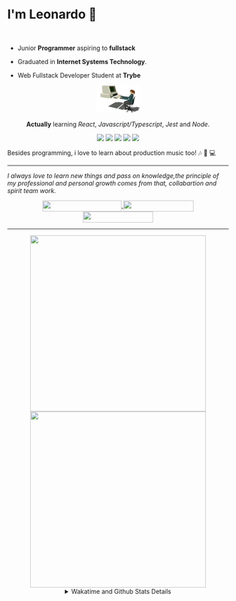 # I'm Leonardo 🌈
<p align="center">
<img src="https://upload.wikimedia.org/wikipedia/en/thumb/0/05/Flag_of_Brazil.svg/1200px-Flag_of_Brazil.svg.png" width=20 height=15 / >
<img src="https://upload.wikimedia.org/wikipedia/commons/2/2b/Bandeira_do_estado_de_S%C3%A3o_Paulo.svg" width=20 height=15 / >
</p>

- Junior <b>Programmer</b> aspiring to <b>fullstack</b>

- Graduated in <b>Internet Systems Technology</b>.

- Web Fullstack Developer Student at <b>Trybe</b>

<div align="center">

<img src="./img/computer.gif" width="100px">

**Actually** learning _React_, _Javascript/Typescript_, _Jest_ and  _Node_. 

</div>
       
<p align="center">
<img src="https://badges.aleen42.com/src/react.svg">
<img src="https://badges.aleen42.com/src/javascript.svg">
<img src="https://badges.aleen42.com/src/typescript.svg">
<img src="https://badges.aleen42.com/src/jest_1.svg">
<img src="https://badges.aleen42.com/src/node.svg">
<br>
</p>

Besides programming, i love to learn about production music too! :notes: :musical_keyboard: :computer:

* * *

<i>I always love to learn new things and pass on knowledge,the principle of my professional and personal growth comes from that, collabartion and spirit team work.</i><br>

<div align="center">
       
<a href="https://www.linkedin.com/in/lcds90/">
  <img align="center" src="https://img.shields.io/static/v1?logo=linkedin&label=linkedin&message=lcds90&color=blue&style=for-the-badge" height=25 width=180/>
</a>
<a href="http://lcds.me">
  <img align="center" src="https://img.shields.io/static/v1?&label=Portflio&message=site&color=green&style=for-the-badge" height=25 width=160/>
</a>
<a href="mailto:lcds90@gmail.com">
  <img align="center" src="https://img.shields.io/static/v1?&logo=gmail&label=Send&message=Email&color=red&style=for-the-badge" height=25 width=160/>
</a>
       
</div>

* * *

<div align="center">
<a href="https://github.com/lcds90/">
  <img align="center" src="https://github-readme-stats.vercel.app/api/top-langs/?username=lcds90&langs_count=10&theme=gruvbox&layout=compact&include_all_commits=true" height="400px" width="400px"/>
</a>
<a href="https://wakatime.com/@lcds90">
  <img align="center" src="https://github-readme-stats.vercel.app/api/wakatime?username=lcds90&theme=gruvbox&layout=compact" height="400px" width="400px"/>
</a>
       
<details>
       <summary>Wakatime and Github Stats Details</summary>
       <div align="justify">
              
<!--START_SECTION:waka-->
![Profile Views](http://img.shields.io/badge/Profile%20Views-47-blue)

**🐱 My Github Data** 

> 🏆 538 Contributions in the Year 2021
 > 
> 📦 516.6 kB Used in Github's Storage 
 > 
> 💼 Opted to Hire
 > 
> 📜 39 Public Repositories 
 > 
> 🔑 36 Private Repositories  
 > 
**I'm a Night 🦉** 

```text
🌞 Morning    82 commits     ████░░░░░░░░░░░░░░░░░░░░░   15.71% 
🌆 Daytime    139 commits    ██████░░░░░░░░░░░░░░░░░░░   26.63% 
🌃 Evening    164 commits    ███████░░░░░░░░░░░░░░░░░░   31.42% 
🌙 Night      137 commits    ██████░░░░░░░░░░░░░░░░░░░   26.25%

```
📅 **I'm Most Productive on Saturday** 

```text
Monday       77 commits     ███░░░░░░░░░░░░░░░░░░░░░░   14.75% 
Tuesday      73 commits     ███░░░░░░░░░░░░░░░░░░░░░░   13.98% 
Wednesday    48 commits     ██░░░░░░░░░░░░░░░░░░░░░░░   9.2% 
Thursday     39 commits     █░░░░░░░░░░░░░░░░░░░░░░░░   7.47% 
Friday       67 commits     ███░░░░░░░░░░░░░░░░░░░░░░   12.84% 
Saturday     116 commits    █████░░░░░░░░░░░░░░░░░░░░   22.22% 
Sunday       102 commits    █████░░░░░░░░░░░░░░░░░░░░   19.54%

```


📊 **This Week I Spent My Time On** 

```text
⌚︎ Time Zone: America/Sao_Paulo

💬 Programming Languages: 
JavaScript               20 hrs 11 mins      █████████████░░░░░░░░░░░░   52.15% 
CSS                      8 hrs 10 mins       █████░░░░░░░░░░░░░░░░░░░░   21.13% 
TypeScript               7 hrs 28 mins       ████░░░░░░░░░░░░░░░░░░░░░   19.31% 
HTML                     1 hr 35 mins        █░░░░░░░░░░░░░░░░░░░░░░░░   4.11% 
Markdown                 35 mins             ░░░░░░░░░░░░░░░░░░░░░░░░░   1.54%

🔥 Editors: 
VS Code                  38 hrs 43 mins      █████████████████████████   100.0%

🐱‍💻 Projects: 
project-shopping-cart    19 hrs 33 mins      ████████████░░░░░░░░░░░░░   50.5% 
trybe-api-js             5 hrs 30 mins       ███░░░░░░░░░░░░░░░░░░░░░░   14.23% 
localizalabs-react-develo4 hrs 32 mins       ███░░░░░░░░░░░░░░░░░░░░░░   11.72% 
trybe-api                2 hrs 42 mins       █░░░░░░░░░░░░░░░░░░░░░░░░   7.01% 
trybe-course             2 hrs 9 mins        █░░░░░░░░░░░░░░░░░░░░░░░░   5.56%

💻 Operating System: 
Linux                    38 hrs 43 mins      █████████████████████████   100.0%

```

**I Mostly Code in JavaScript** 

```text
JavaScript               21 repos            ███████░░░░░░░░░░░░░░░░░░   29.17% 
HTML                     15 repos            █████░░░░░░░░░░░░░░░░░░░░   20.83% 
TypeScript               14 repos            ████░░░░░░░░░░░░░░░░░░░░░   19.44% 
CSS                      6 repos             ██░░░░░░░░░░░░░░░░░░░░░░░   8.33% 
PHP                      5 repos             █░░░░░░░░░░░░░░░░░░░░░░░░   6.94%

```


**Timeline**

![Chart not found](https://raw.githubusercontent.com/lcds90/lcds90/main/charts/bar_graph.png) 


 Last Updated on 15/07/2021
<!--END_SECTION:waka-->
              
              
   </div>
</details>
       
       
</div>
